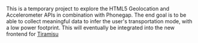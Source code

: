 This is a temporary project to explore the HTML5 Geolocation and Accelerometer APIs in combination with Phonegap. The end goal is to be able to collect meaningful data to infer the user's transportation mode, with a low power footprint. This will eventually be integrated into the new frontend for [Tiramisu](http://www.tiramisutransit.com/)
